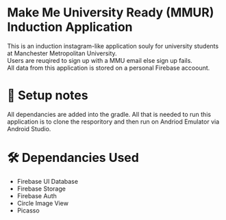 # Make Me University Ready (MMUR) Induction Application
This is an induction instagram-like application souly for university students at Manchester Metropolitan University.<br/>
Users are reuqired to sign up with a MMU email else sign up fails. <br/>
All data from this application is stored on a personal Firebase accoount. <br/>


# 🧰 Setup notes
All dependancies are added into the gradle. All that is needed to run this application is to clone the resporitory and then run on Andriod Emulator via Android Studio.

# 🛠️ Dependancies Used
* Firebase UI Database <br/>
* Firebase Storage <br/>
* Firebase Auth <br/>
* Circle Image View <br/>
* Picasso <br/>

